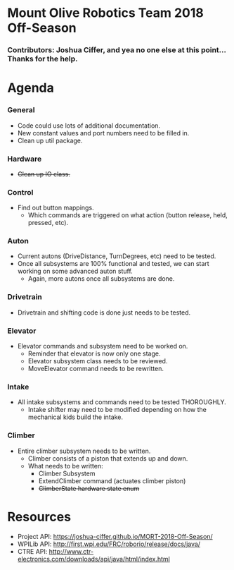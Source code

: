 # Mount Olive Robotics Team 2018 Off-Season
### Contributors: Joshua Ciffer, and yea no one else at this point... Thanks for the help.


# Agenda

### General
- Code could use lots of additional documentation.
- New constant values and port numbers need to be filled in.
- Clean up util package.
### Hardware
- <s>Clean up IO class.</s>
### Control
- Find out button mappings.
  - Which commands are triggered on what action (button release, held, pressed, etc).
### Auton
- Current autons (DriveDistance, TurnDegrees, etc) need to be tested.
- Once all subsystems are 100% functional and tested, we can start working on some advanced auton stuff.
  - Again, more autons once all subsystems are done.
### Drivetrain
- Drivetrain and shifting code is done just needs to be tested.
### Elevator
- Elevator commands and subsystem need to be worked on.
  - Reminder that elevator is now only one stage.
  - Elevator subsystem class needs to be reviewed.
  - MoveElevator command needs to be rewritten.
### Intake
- All intake subsystems and commands need to be tested THOROUGHLY.
  - Intake shifter may need to be modified depending on how the mechanical kids build the intake.
### Climber
- Entire climber subsystem needs to be written.
  - Climber consists of a piston that extends up and down.
  - What needs to be written:
    - Climber Subsystem
    - ExtendClimber command (actuates climber piston)
    - <s>ClimberState hardware state enum</s>

# Resources
- Project API: https://joshua-ciffer.github.io/MORT-2018-Off-Season/
- WPILib API: http://first.wpi.edu/FRC/roborio/release/docs/java/
- CTRE API: http://www.ctr-electronics.com/downloads/api/java/html/index.html
